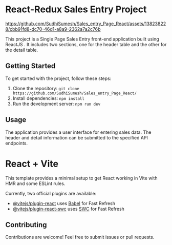# React-Redux Sales Entry Project
 
 
 https://github.com/SudhiSumesh/Sales_entry_Page_React/assets/138238228/cbb91fd8-dc70-46d1-a8a9-2362a7a2c76b

This project is a Single Page Sales Entry front-end application built using ReactJS . It includes two sections, one for the header table and the other for the detail table.

## Getting Started

To get started with the project, follow these steps:

1. Clone the repository: `git clone https://github.com/SudhiSumesh/Sales_entry_Page_React/`
2. Install dependencies: `npm install`
3. Run the development server: `npm run dev`

## Usage

The application provides a user interface for entering sales data. The header and detail information can be submitted to the specified API endpoints.

# React + Vite

This template provides a minimal setup to get React working in Vite with HMR and some ESLint rules.

Currently, two official plugins are available:

- [@vitejs/plugin-react](https://github.com/vitejs/vite-plugin-react/blob/main/packages/plugin-react/README.md) uses [Babel](https://babeljs.io/) for Fast Refresh
- [@vitejs/plugin-react-swc](https://github.com/vitejs/vite-plugin-react-swc) uses [SWC](https://swc.rs/) for Fast Refresh

## Contributing

Contributions are welcome! Feel free to submit issues or pull requests.
